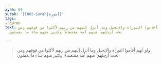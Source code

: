 ```yaml
---
ayah: 66
surah: '[[005-Surah|سورة]]'
tags:
- quran
text: ولو أنهم أقاموا التوراة والإنجيل وما أنزل إليهم من ربهم لأكلوا من فوقهم ومن
  تحت أرجلهم ۚ منهم أمة مقتصدة ۖ وكثير منهم ساء ما يعملون

---
```

> ولو أنهم أقاموا التوراة والإنجيل وما أنزل إليهم من ربهم لأكلوا من فوقهم ومن تحت أرجلهم ۚ منهم أمة مقتصدة ۖ وكثير منهم ساء ما يعملون
